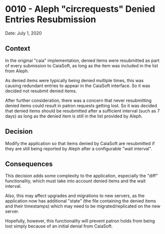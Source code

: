 # 0010 - Aleph "circrequests" Denied Entries Resubmission

Date: July 1, 2020

## Context

In the original "caia" implementation, denied items were resubmitted as part
of every submission to CaiaSoft, as long as the item was included in the list
from Aleph.

As denied items were typically being denied multiple times, this was causing
redundant entries to appear in the CaiaSoft interface. So it was decided not
resubmit denied items.

After further consideration, there was a concern that never resubmitting
denied items could result in patron requests getting lost. So it was decided
that denied items should be resubmitted after a sufficient interval (such as
7 days) as long as the denied item is still in the list provided by Aleph.

## Decision

Modify the application so that items denied by CaiaSoft are resubmitted if
they are still being reported by Aleph after a configurable "wait interval".

## Consequences

This decision adds some complexity to the application, especially the
"diff" functionality, which must take into account denied items and the
wait interval.

Also, this may affect upgrades and migrations to new servers, as the application
now has additional "state" (the file containing the denied items and their
timestamps) which may need to be migrated/replicated on the new server. 

Hopefully, however, this functionality will prevent patron holds from being
lost simply because of an initial denial from CaiaSoft.
